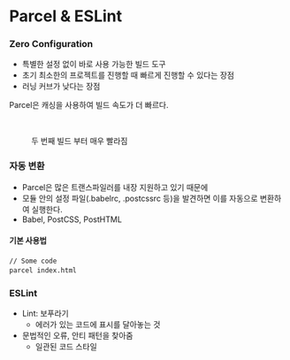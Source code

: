 # Parcel & ESLint

### Zero Configuration

* 특별한 설정 없이 바로 사용 가능한 빌드 도구
* 초기 최소한의 프로젝트를 진행할 때 빠르게 진행할 수 있다는 장점
* 러닝 커브가 낮다는 장점

Parcel은 캐싱을 사용하여 빌드 속도가 더 빠르다.

<figure><img src="../.gitbook/assets/스크린샷 2023-10-20 오전 5.36.57.png" alt=""><figcaption><p>두 번째 빌드 부터 매우 빨라짐</p></figcaption></figure>

### 자동 변환

* Parcel은 많은 트랜스파일러를 내장 지원하고 있기 때문에&#x20;
* 모듈 안의 설정 파일(.babelrc, .postcssrc 등)을 발견하면 이를 자동으로 변환하여 실행한다.
* Babel, PostCSS, PostHTML

#### 기본 사용법

```bash
// Some code
parcel index.html 
```

### ESLint

* Lint: 보푸라기
  * 에러가 있는 코드에 표시를 달아놓는 것
* 문법적인 오류, 안티 패턴을 찾아줌
  * 일관된 코드 스타일

